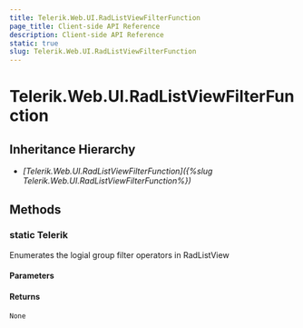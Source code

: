 ```yaml
---
title: Telerik.Web.UI.RadListViewFilterFunction
page_title: Client-side API Reference
description: Client-side API Reference
static: true
slug: Telerik.Web.UI.RadListViewFilterFunction
---
```


# Telerik.Web.UI.RadListViewFilterFunction  

## Inheritance Hierarchy

* *[Telerik.Web.UI.RadListViewFilterFunction]({%slug Telerik.Web.UI.RadListViewFilterFunction%})*

## Methods

### static Telerik

Enumerates the logial group filter operators in RadListView

#### Parameters

#### Returns

`None` 


